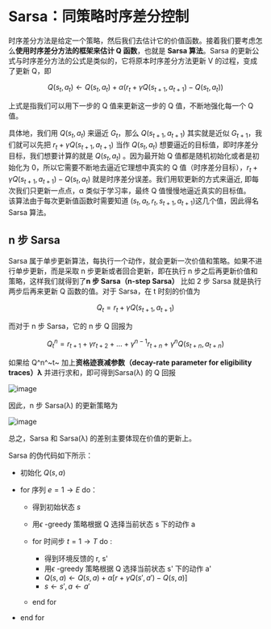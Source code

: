 # Sarsa：同策略时序差分控制

时序差分方法是给定一个策略，然后我们去估计它的价值函数。接着我们要考虑怎么**使用时序差分方法的框架来估计 Q 函数**，也就是 **Sarsa 算法**。Sarsa 的更新公式与时序差分方法的公式是类似的，它将原本时序差分方法更新 V 的过程，变成了更新 Q，即

$$ Q(s_t,a_t)\gets Q(s_t,a_t) + \alpha(r_{t}+ \gamma Q(s_{t+1},a_{t+1})-Q(s_t,a_t))$$

上式是指我们可以用下一步的 Q 值来更新这一步的 Q 值，不断地强化每一个 Q 值。

具体地，我们用 $Q(s_t,a_t)$ 来逼近 $G_t$，那么 $Q(s_{t+1},a_{t+1})$ 其实就是近似 $G_{t+1}$，我们就可以先把 $r_t+\gamma Q(s_{t+1},a_{t+1})$ 当作 $Q(s_t,a_t)$ 想要逼近的目标值，即时序差分目标，我们想要计算的就是 $Q(s_t,a_t)$ 。因为最开始 Q 值都是随机初始化或者是初始化为 0，所以它需要不断地去逼近它理想中真实的 Q 值（时序差分目标），$r_t+\gamma Q(s_{t+1},a_{t+1})-Q(s_t,a_t)$ 就是时序差分误差。我们用软更新的方式来逼近, 即每次我们只更新一点点，α 类似于学习率，最终 Q 值慢慢地逼近真实的目标值。  
该算法由于每次更新值函数时需要知道 $(s_t, a_t, r_t, s_{t+1}, a_{t+1})$这几个值，因此得名 Sarsa 算法。

## n 步 Sarsa
Sarsa 属于单步更新算法，每执行一个动作，就会更新一次价值和策略。如果不进行单步更新，而是采取 n 步更新或者回合更新，即在执行 n 步之后再更新价值和策略，这样我们就得到了**n 步 Sarsa（n-step Sarsa）**
比如 2 步 Sarsa 就是执行两步后再来更新 Q 函数的值。对于 Sarsa，在 t 时刻的价值为

$$ Q_t=r_{t}+ \gamma Q(s_{t+1},a_{t+1})$$

而对于 n 步 Sarsa，它的 n 步 Q 回报为

$$Q^n_t=r_{t+1}+\gamma r_{t+2}+\dots+\gamma^{n-1}r_{t+n}+\gamma^nQ(s_{t+n},a_{t+n})$$

如果给 Q^n^​~t~ 加上**资格迹衰减参数（decay-rate parameter for eligibility traces）λ** 并进行求和，即可得到Sarsa(λ) 的 Q 回报

![image](assets/image-20220805151623-ea0q2tj.png)

因此，n 步 Sarsa(λ) 的更新策略为

![image](assets/image-20220805151834-hftujxb.png)

总之，Sarsa 和 Sarsa(λ) 的差别主要体现在价值的更新上。

Sarsa 的伪代码如下所示：

* 初始化 $Q(s,a)$
* for 序列 $e=1 \to E$ do：

  * 得到初始状态 $s$
  * 用$\epsilon$ -greedy 策略根据 Q 选择当前状态 s 下的动作 a
  * for 时间步 $t=1\to T$ do :

    * 得到环境反馈的 r, s'
    * 用$\epsilon$ -greedy 策略根据 Q 选择当前状态 s' 下的动作 a'
    * $Q(s,a)\gets Q(s,a)+\alpha[r+\gamma Q(s',a')-Q(s,a)]$
    * $s\gets s',a\gets a'$
  * end for
* end for
